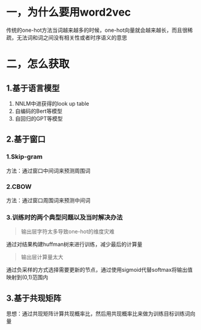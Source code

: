 # 一，为什么要用word2vec

传统的one-hot方法当词越来越多的时候，one-hot向量就会越来越长，而且很稀疏，无法词和词之间没有相关性或者时序语义的意思

# 二，怎么获取

## 1.基于语言模型

1. NNLM中进获得的look up table
2. 自编码的Bert等模型
3. 自回归的GPT等模型



## 2.基于窗口

### 1.Skip-gram

方法：通过窗口中间词来预测周围词

### 2.CBOW

方法：通过窗口周围词来预测中间词

### 3.训练时的两个典型问题以及当时解决办法

> 输出层字符太多导致one-hot的维度灾难

通过对结果构建huffman树来进行训练，减少最后的计算量

> 输出层计算量太大

通过负采样的方式选择需要更新的节点，通过使用sigmoid代替softmax将输出值映射到(0,1)范围内

## 3.基于共现矩阵

思想：通过共现矩阵计算共现概率比，然后用共现概率比来做为训练目标训练词向量
